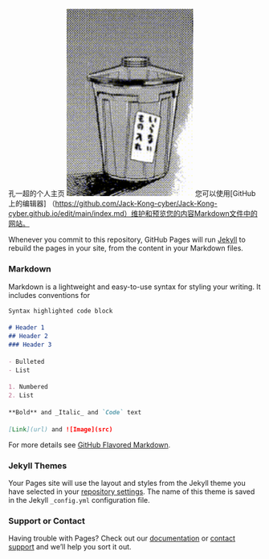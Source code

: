 孔一超的个人主页
<img src="https://github.com/Jack-Kong-cyber/Jack-Kong-cyber.github.io/blob/main/233.gif" width="50%">
您可以使用[GitHub上的编辑器] （https://github.com/Jack-Kong-cyber/Jack-Kong-cyber.github.io/edit/main/index.md）维护和预览您的内容Markdown文件中的网站。

Whenever you commit to this repository, GitHub Pages will run [Jekyll](https://jekyllrb.com/) to rebuild the pages in your site, from the content in your Markdown files.

### Markdown

Markdown is a lightweight and easy-to-use syntax for styling your writing. It includes conventions for

```markdown
Syntax highlighted code block

# Header 1
## Header 2
### Header 3

- Bulleted
- List

1. Numbered
2. List

**Bold** and _Italic_ and `Code` text

[Link](url) and ![Image](src)
```

For more details see [GitHub Flavored Markdown](https://guides.github.com/features/mastering-markdown/).

### Jekyll Themes

Your Pages site will use the layout and styles from the Jekyll theme you have selected in your [repository settings](https://github.com/Jack-Kong-cyber/Jack-Kong-cyber.github.io/settings). The name of this theme is saved in the Jekyll `_config.yml` configuration file.

### Support or Contact

Having trouble with Pages? Check out our [documentation](https://docs.github.com/categories/github-pages-basics/) or [contact support](https://github.com/contact) and we’ll help you sort it out.
